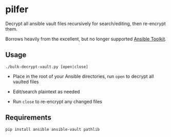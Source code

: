 # pilfer
Decrypt all ansible vault files recursively for search/editing, then re-encrypt them.

Borrows heavily from the excellent, but no longer supported [Ansible Toolkit](https://github.com/dellis23/ansible-toolkit).

## Usage
```
./bulk-decrypt-vault.py [open|close]
```

- Place in the root of your Ansible directories, run `open` to decrypt all vaulted files

- Edit/search plaintext as needed

- Run `close` to re-encrypt any changed files

## Requirements

```
pip install ansible ansible-vault pathlib
```
